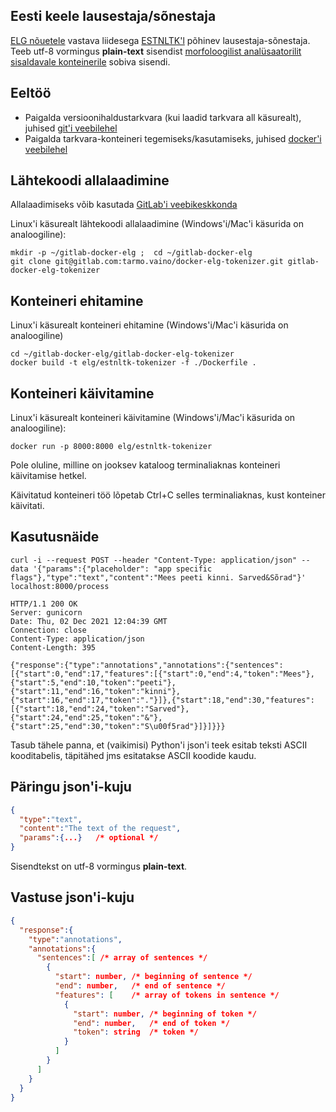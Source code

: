 ## Eesti keele lausestaja/sõnestaja
[ELG nõuetele](https://european-language-grid.readthedocs.io/en/latest/all/A2_API/LTInternalAPI.htm) 
vastava liidesega [ESTNLTK'l](https://github.com/estnltk/estnltk) põhinev lausestaja-sõnestaja.
Teeb utf-8 vormingus **plain-text** sisendist
[morfoloogilist analüsaatorilit sisaldavale konteinerile](https://gitlab.com/tarmo.vaino/docker-elg-morf)
sobiva sisendi.

## Eeltöö
* Paigalda versioonihaldustarkvara (kui laadid tarkvara all käsurealt), juhised [git'i veebilehel](https://git-scm.com/)
* Paigalda tarkvara-konteineri tegemiseks/kasutamiseks, juhised [docker'i veebilehel](https://docs.docker.com/)

## Lähtekoodi allalaadimine
Allalaadimiseks võib kasutada [GitLab'i veebikeskkonda](https://gitlab.com/tarmo.vaino/docker-elg-tokenizer)

Linux'i käsurealt lähtekoodi allalaadimine (Windows'i/Mac'i käsurida on analoogiline):
```commandline
mkdir -p ~/gitlab-docker-elg ;  cd ~/gitlab-docker-elg
git clone git@gitlab.com:tarmo.vaino/docker-elg-tokenizer.git gitlab-docker-elg-tokenizer
```
## Konteineri ehitamine
Linux'i käsurealt konteineri ehitamine (Windows'i/Mac'i käsurida on analoogiline)
```commandline
cd ~/gitlab-docker-elg/gitlab-docker-elg-tokenizer
docker build -t elg/estnltk-tokenizer -f ./Dockerfile .
```
## Konteineri käivitamine
Linux'i käsurealt konteineri käivitamine (Windows'i/Mac'i käsurida on analoogiline):
```commandline
docker run -p 8000:8000 elg/estnltk-tokenizer
```
Pole oluline, milline on jooksev kataloog terminaliaknas konteineri käivitamise hetkel.

Käivitatud konteineri töö lõpetab Ctrl+C selles terminaliaknas, kust konteiner käivitati. 

## Kasutusnäide
```commandline
curl -i --request POST --header "Content-Type: application/json" --data '{"params":{"placeholder": "app specific flags"},"type":"text","content":"Mees peeti kinni. Sarved&Sõrad"}' localhost:8000/process

HTTP/1.1 200 OK
Server: gunicorn
Date: Thu, 02 Dec 2021 12:04:39 GMT
Connection: close
Content-Type: application/json
Content-Length: 395

{"response":{"type":"annotations","annotations":{"sentences":[{"start":0,"end":17,"features":[{"start":0,"end":4,"token":"Mees"},{"start":5,"end":10,"token":"peeti"},{"start":11,"end":16,"token":"kinni"},{"start":16,"end":17,"token":"."}]},{"start":18,"end":30,"features":[{"start":18,"end":24,"token":"Sarved"},{"start":24,"end":25,"token":"&"},{"start":25,"end":30,"token":"S\u00f5rad"}]}]}}}
```
Tasub tähele panna, et (vaikimisi) Python'i json'i teek esitab teksti ASCII kooditabelis, 
täpitähed jms esitatakse ASCII koodide kaudu.

## Päringu json'i-kuju
```json
{
  "type":"text",
  "content":"The text of the request",
  "params":{...}   /* optional */
}
```
Sisendtekst on utf-8 vormingus **plain-text**.

## Vastuse json'i-kuju
```json
{
  "response":{
    "type":"annotations",
    "annotations":{
      "sentences":[ /* array of sentences */
        {
          "start": number, /* beginning of sentence */
          "end": number,   /* end of sentence */
          "features": [    /* array of tokens in sentence */
            {
              "start": number, /* beginning of token */
              "end": number,   /* end of token */
              "token": string  /* token */
            }
          ]
        }
      ]
    }
  }
}
```

